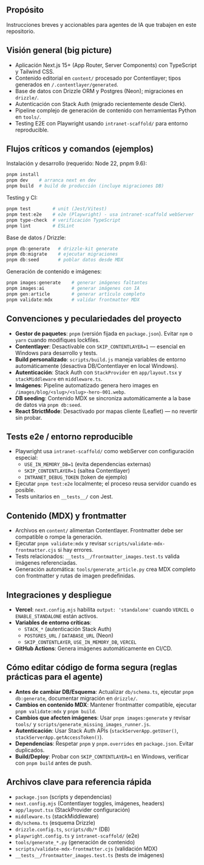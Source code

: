 ## Propósito

Instrucciones breves y accionables para agentes de IA que trabajen en este repositorio.

## Visión general (big picture)

- Aplicación Next.js 15+ (App Router, Server Components) con TypeScript y Tailwind CSS.
- Contenido editorial en `content/` procesado por Contentlayer; tipos generados en `/.contentlayer/generated`.
- Base de datos con Drizzle ORM y Postgres (Neon); migraciones en `drizzle/`.
- Autenticación con Stack Auth (migrado recientemente desde Clerk).
- Pipeline complejo de generación de contenido con herramientas Python en `tools/`.
- Testing E2E con Playwright usando `intranet-scaffold/` para entorno reproducible.

## Flujos críticos y comandos (ejemplos)

Instalación y desarrollo (requerido: Node 22, pnpm 9.6):

```powershell
pnpm install
pnpm dev    # arranca next en dev
pnpm build  # build de producción (incluye migraciones DB)
```

Testing y CI:

```powershell
pnpm test        # unit (Jest/Vitest)
pnpm test:e2e    # e2e (Playwright) - usa intranet-scaffold webServer
pnpm type-check  # verificación TypeScript
pnpm lint        # ESLint
```

Base de datos / Drizzle:

```powershell
pnpm db:generate   # drizzle-kit generate
pnpm db:migrate    # ejecutar migraciones
pnpm db:seed       # poblar datos desde MDX
```

Generación de contenido e imágenes:

```powershell
pnpm images:generate    # generar imágenes faltantes
pnpm images:ai          # generar imágenes con IA
pnpm gen:article        # generar artículo completo
pnpm validate:mdx       # validar frontmatter MDX
```

## Convenciones y peculariedades del proyecto

- **Gestor de paquetes**: `pnpm` (versión fijada en `package.json`). Evitar `npm` o `yarn` cuando modifiques lockfiles.
- **Contentlayer**: Desactivable con `SKIP_CONTENTLAYER=1` — esencial en Windows para desarrollo y tests.
- **Build personalizado**: `scripts/build.js` maneja variables de entorno automáticamente (desactiva DB/Contentlayer en local Windows).
- **Autenticación**: Stack Auth con `StackProvider` en `app/layout.tsx` y `stackMiddleware` en `middleware.ts`.
- **Imágenes**: Pipeline automatizado genera hero images en `/images/blog/<slug>/<slug>-hero-001.webp`.
- **DB seeding**: Contenido MDX se sincroniza automáticamente a la base de datos via `pnpm db:seed`.
- **React StrictMode**: Desactivado por mapas cliente (Leaflet) — no revertir sin probar.

## Tests e2e / entorno reproducible

- Playwright usa `intranet-scaffold/` como webServer con configuración especial:
  - `USE_IN_MEMORY_DB=1` (evita dependencias externas)
  - `SKIP_CONTENTLAYER=1` (saltea Contentlayer)
  - `INTRANET_DEBUG_TOKEN` (token de ejemplo)
- Ejecutar `pnpm test:e2e` localmente; el proceso reusa servidor cuando es posible.
- Tests unitarios en `__tests__/` con Jest.

## Contenido (MDX) y frontmatter

- Archivos en `content/` alimentan Contentlayer. Frontmatter debe ser compatible o rompe la generación.
- Ejecutar `pnpm validate:mdx` y revisar `scripts/validate-mdx-frontmatter.cjs` si hay errores.
- Tests relacionados: `__tests__/frontmatter_images.test.ts` valida imágenes referenciadas.
- Generación automática: `tools/generate_article.py` crea MDX completo con frontmatter y rutas de imagen predefinidas.

## Integraciones y despliegue

- **Vercel**: `next.config.mjs` habilita `output: 'standalone'` cuando `VERCEL` o `ENABLE_STANDALONE` están activos.
- **Variables de entorno críticas**:
  - `STACK_*` (autenticación Stack Auth)
  - `POSTGRES_URL` / `DATABASE_URL` (Neon)
  - `SKIP_CONTENTLAYER`, `USE_IN_MEMORY_DB`, `VERCEL`
- **GitHub Actions**: Genera imágenes automáticamente en CI/CD.

## Cómo editar código de forma segura (reglas prácticas para el agente)

- **Antes de cambiar DB/Esquema**: Actualizar `db/schema.ts`, ejecutar `pnpm db:generate`, documentar migración en `drizzle/`.
- **Cambios en contenido MDX**: Mantener frontmatter compatible, ejecutar `pnpm validate:mdx` y `pnpm build`.
- **Cambios que afecten imágenes**: Usar `pnpm images:generate` y revisar `tools/` y `scripts/generate_missing_images_runner.js`.
- **Autenticación**: Usar Stack Auth APIs (`stackServerApp.getUser()`, `stackServerApp.getAccessToken()`).
- **Dependencias**: Respetar `pnpm` y `pnpm.overrides` en `package.json`. Evitar duplicados.
- **Build/Deploy**: Probar con `SKIP_CONTENTLAYER=1` en Windows, verificar con `pnpm build` antes de push.

## Archivos clave para referencia rápida

- `package.json` (scripts y dependencias)
- `next.config.mjs` (Contentlayer toggles, imágenes, headers)
- `app/layout.tsx` (StackProvider configuración)
- `middleware.ts` (stackMiddleware)
- `db/schema.ts` (esquema Drizzle)
- `drizzle.config.ts`, `scripts/db/*` (DB)
- `playwright.config.ts` y `intranet-scaffold/` (e2e)
- `tools/generate_*.py` (generación de contenido)
- `scripts/validate-mdx-frontmatter.cjs` (validación MDX)
- `__tests__/frontmatter_images.test.ts` (tests de imágenes)
